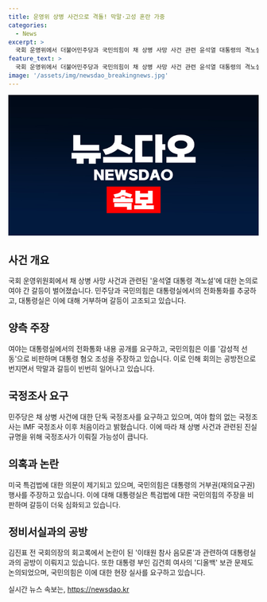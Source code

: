 ```yaml
---
title: 운영위 상병 사건으로 격돌! 막말·고성 혼란 가중
categories:
  - News
excerpt: >
  국회 운영위에서 더불어민주당과 국민의힘이 채 상병 사망 사건 관련 윤석열 대통령의 격노설을 놓고 공방하며 갈등이 고조되고 있다. 여야는 대통령실에서 이뤄진 유선 전화와 관련해 추궁하고, 대통령실은 거부권 행사 필요성을 주장하고 있다. 민주당은 단독 국정조사도 불사하겠다는 입장을 내비쳤으며, 국민의힘은 감성적 선동으로 해석하고 있다. 이와 함께 이태원 참사 음모론과 디올백 보관 문제 등도 피로연을 이루고 있다.
feature_text: >
  국회 운영위에서 더불어민주당과 국민의힘이 채 상병 사망 사건 관련 윤석열 대통령의 격노설을 놓고 공방하며 갈등이 고조되고 있다. 여야는 대통령실에서 이뤄진 유선 전화와 관련해 추궁하고, 대통령실은 거부권 행사 필요성을 주장하고 있다. 민주당은 단독 국정조사도 불사하겠다는 입장을 내비쳤으며, 국민의힘은 감성적 선동으로 해석하고 있다. 이와 함께 이태원 참사 음모론과 디올백 보관 문제 등도 피로연을 이루고 있다.
image: '/assets/img/newsdao_breakingnews.jpg'
---
```


<p><img src="/assets/img/newsdao_breakingnews.jpg" alt="implanttips 속보" /></p>

<h2 data-ke-size="size26">사건 개요</h2>

<p data-ke-size="size16">국회 운영위원회에서 채 상병 사망 사건과 관련된 '윤석열 대통령 격노설'에 대한 논의로 여야 간 갈등이 벌어졌습니다. 민주당과 국민의힘은 대통령실에서의 전화통화를 추궁하고, 대통령실은 이에 대해 거부하며 갈등이 고조되고 있습니다.</p>

<h2 data-ke-size="size26">양측 주장</h2>

<p data-ke-size="size16">여야는 대통령실에서의 전화통화 내용 공개를 요구하고, 국민의힘은 이를 '감성적 선동'으로 비판하며 대통령 혐오 조성을 주장하고 있습니다. 이로 인해 회의는 공방전으로 번지면서 막말과 갈등이 빈번히 일어나고 있습니다.</p>

<h2 data-ke-size="size26">국정조사 요구</h2>

<p data-ke-size="size16">민주당은 채 상병 사건에 대한 단독 국정조사를 요구하고 있으며, 여야 합의 없는 국정조사는 IMF 국정조사 이후 처음이라고 밝혔습니다. 이에 따라 채 상병 사건과 관련된 진실규명을 위해 국정조사가 이뤄질 가능성이 큽니다.</p>

<h2 data-ke-size="size26">의혹과 논란</h2>

<p data-ke-size="size16">미국 특검법에 대한 의문이 제기되고 있으며, 국민의힘은 대통령의 거부권(재의요구권) 행사를 주장하고 있습니다. 이에 대해 대통령실은 특검법에 대한 국민의힘의 주장을 비판하며 갈등이 더욱 심화되고 있습니다.</p>

<h2 data-ke-size="size26">정비서실과의 공방</h2>

<p data-ke-size="size16">김진표 전 국회의장의 회고록에서 논란이 된 '이태원 참사 음모론'과 관련하여 대통령실과의 공방이 이뤄지고 있습니다. 또한 대통령 부인 김건희 여사의 '디올백' 보관 문제도 논의되었으며, 국민의힘은 이에 대한 현장 실사를 요구하고 있습니다.</p>
실시간 뉴스 속보는, <a href="https://newsdao.kr" rel="dofollow">https://newsdao.kr</a>



